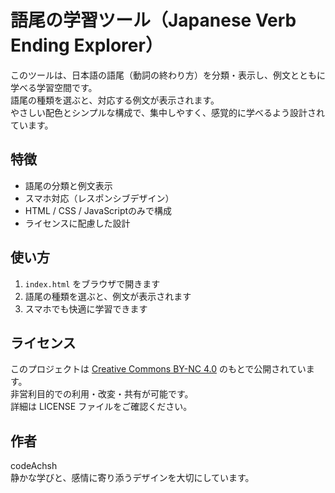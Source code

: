 # 語尾の学習ツール（Japanese Verb Ending Explorer）

このツールは、日本語の語尾（動詞の終わり方）を分類・表示し、例文とともに学べる学習空間です。  
語尾の種類を選ぶと、対応する例文が表示されます。  
やさしい配色とシンプルな構成で、集中しやすく、感覚的に学べるよう設計されています。

## 特徴

- 語尾の分類と例文表示
- スマホ対応（レスポンシブデザイン）
- HTML / CSS / JavaScriptのみで構成
- ライセンスに配慮した設計

## 使い方

1. `index.html` をブラウザで開きます  
2. 語尾の種類を選ぶと、例文が表示されます  
3. スマホでも快適に学習できます

## ライセンス

このプロジェクトは [Creative Commons BY-NC 4.0](LICENSE) のもとで公開されています。  
非営利目的での利用・改変・共有が可能です。  
詳細は LICENSE ファイルをご確認ください。

## 作者

codeAchsh  
静かな学びと、感情に寄り添うデザインを大切にしています。